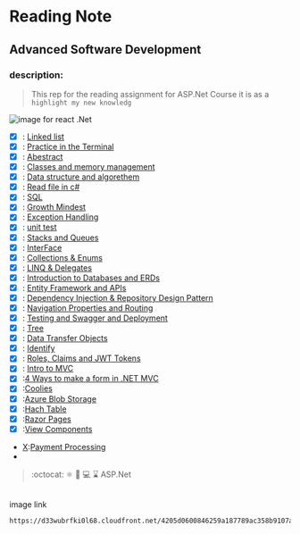 # Reading Note
## Advanced Software Development
### description:
> This rep for the reading assignment for ASP.Net Course it is as a `highlight my new knowledg`

![image for react .Net](https://d33wubrfki0l68.cloudfront.net/4205d0600846259a187789ac358b9107a308d949/a4ec6/img/logo.svg)

- [x] : [Linked list](./LINKEDLIST.md) 
- [x] : [Practice in the Terminal](./PIT.md) 
- [x] : [Abestract](./ABESTRACT.md)  
- [x] : [Classes and memory management](./CLASSES.md)  
- [x] : [Data structure and algorethem](./DATASTRUCTURE.md)  
- [x] : [Read file in c#](./READ.md)  
- [x] : [SQL](./SQL/SQL.md)  
- [x] : [Growth Mindest](./GrowthMindset.md)  
- [x] : [Exception Handling](./ExceptionHandeler.md)  
- [x] : [unit test](./unetTest.md) 
- [x] : [Stacks and Queues](./stack%26qeue.md)  
- [x] : [InterFace](./interface.md)  
- [x] : [Collections & Enums](./Collections_Enums.md)  
- [x] : [ LINQ & Delegates](./Class9.md) 
- [x] : [Introduction to Databases and ERDs](./DataBaseAneErds.md)
 - [x] : [Entity Framework and APIs](./Entity_Framework_and_APIs.md) 
 - [x] : [ Dependency Injection & Repository Design Pattern](./Class_13.md) 
 - [x] : [Navigation Properties and Routing](./class_14.md)
 - [x] : [Testing and Swagger and Deployment](./class-17.md)
 - [x] : [Tree](./Tree.md)
 - [x] : [Data Transfer Objects](./class16.md)
 - [x] : [Identify](Class_18.md)
 - [x] : [Roles, Claims and JWT Tokens](class_19.md)
 - [x] : [Intro to MVC ](Class_26.md)
 - [x] :[4 Ways to make a form in .NET MVC](Class_27.md)
 - [X]  :[Coolies](Class_28)
 - [x]  :[Azure Blob Storage](class_29.md)
 - [x]  :[Hach Table](HachTable.md)
 - [x]   :[Razor Pages](class31.md)
 - [X]   :[View Components](Class_32.md)
 - [X]:[Payment Processing](read334.md)
 - [x]:[Graph](Gra.md)
 > :octocat: :atom_symbol: :file_folder: :computer: :hourglass:  ASP.Net
<br>
image link
<br>

```diff
https://d33wubrfki0l68.cloudfront.net/4205d0600846259a187789ac358b9107a308d949/a4ec6/img/logo.svg)https://d33wubrfki0l68.cloudfront.net/4205d0600846259a187789ac358b9107a308d949/a4ec6/img/logo.svg
```



